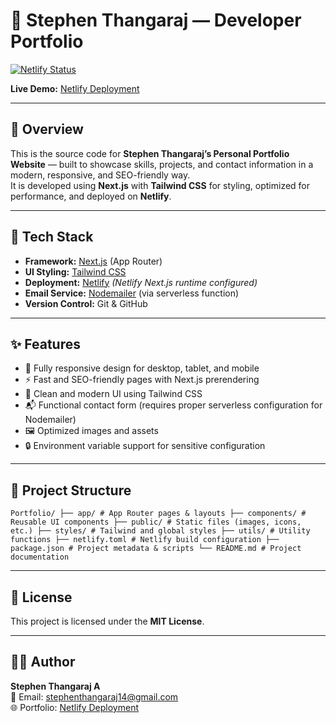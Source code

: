 # 💼 Stephen Thangaraj — Developer Portfolio

[![Netlify Status](https://api.netlify.com/api/v1/badges/YOUR_BADGE_ID/deploy-status)](https://app.netlify.com/sites/stephenthangaraj-portfolio/deploys)

**Live Demo:** [Netlify Deployment](https://stephenthangaraj.netlify.app/) 

---

## 📌 Overview

This is the source code for **Stephen Thangaraj’s Personal Portfolio Website** — built to showcase skills, projects, and contact information in a modern, responsive, and SEO-friendly way.  
It is developed using **Next.js** with **Tailwind CSS** for styling, optimized for performance, and deployed on **Netlify**.

---

## 🚀 Tech Stack

- **Framework:** [Next.js](https://nextjs.org/) (App Router)
- **UI Styling:** [Tailwind CSS](https://tailwindcss.com/)
- **Deployment:** [Netlify](https://www.netlify.com/) *(Netlify Next.js runtime configured)*
- **Email Service:** [Nodemailer](https://nodemailer.com/) (via serverless function)
- **Version Control:** Git & GitHub

---

## ✨ Features

- 📱 Fully responsive design for desktop, tablet, and mobile  
- ⚡ Fast and SEO-friendly pages with Next.js prerendering  
- 🎨 Clean and modern UI using Tailwind CSS  
- 📬 Functional contact form (requires proper serverless configuration for Nodemailer)  
- 🖼️ Optimized images and assets  
- 🔒 Environment variable support for sensitive configuration

---

## 📂 Project Structure

`
Portfolio/
├── app/ # App Router pages & layouts
├── components/ # Reusable UI components
├── public/ # Static files (images, icons, etc.)
├── styles/ # Tailwind and global styles
├── utils/ # Utility functions
├── netlify.toml # Netlify build configuration
├── package.json # Project metadata & scripts
└── README.md # Project documentation
`

---

## 📄 License

This project is licensed under the **MIT License**.

---

## 👨‍💻 Author

**Stephen Thangaraj A**  
📧 Email: stephenthangaraj14@gmail.com  
🌐 Portfolio: [Netlify Deployment](https://stephenthangaraj.netlify.app/)
